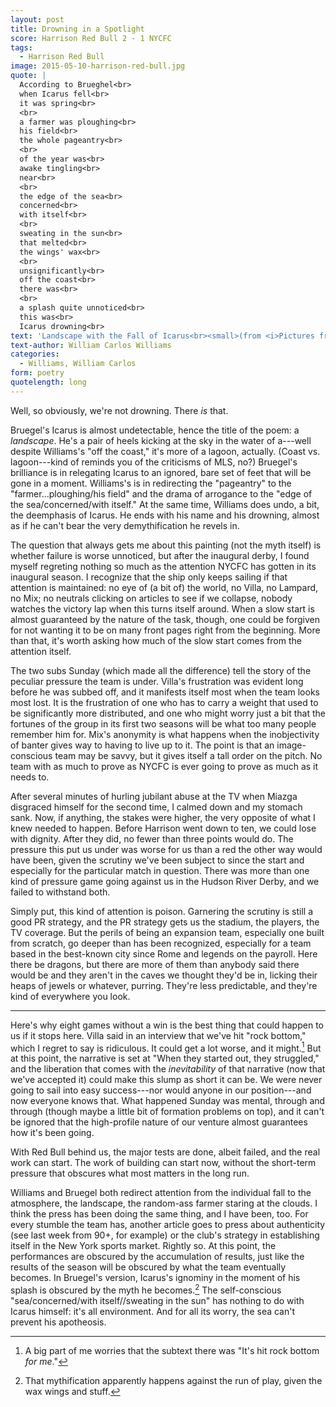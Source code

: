 ```yaml
---
layout: post
title: Drowning in a Spotlight
score: Harrison Red Bull 2 - 1 NYCFC
tags: 
  - Harrison Red Bull 
image: 2015-05-10-harrison-red-bull.jpg
quote: |
  According to Brueghel<br>
  when Icarus fell<br>
  it was spring<br>
  <br>
  a farmer was ploughing<br>
  his field<br>
  the whole pageantry<br>
  <br>
  of the year was<br>
  awake tingling<br>
  near<br>
  <br>
  the edge of the sea<br>
  concerned<br>
  with itself<br>
  <br>
  sweating in the sun<br>
  that melted<br>
  the wings' wax<br>
  <br>
  unsignificantly<br>
  off the coast<br>
  there was<br>
  <br>
  a splash quite unnoticed<br>
  this was<br>
  Icarus drowning<br>
text: 'Landscape with the Fall of Icarus<br><small>(from <i>Pictures from Bruegel)</i></small>'
text-author: William Carlos Williams 
categories:
  - Williams, William Carlos
form: poetry
quotelength: long
---
```


Well, so obviously, we're not drowning. There <i>is</i> that.

Bruegel's Icarus is almost undetectable, hence the title of the poem: a <i>landscape</i>. He's a pair of heels kicking at the sky in the water of a---well despite Williams's "off the coast," it's more of a lagoon, actually. (Coast vs. lagoon---kind of reminds you of the criticisms of MLS, no?) Bruegel's brilliance is in relegating Icarus to an ignored, bare set of feet that will be gone in a moment. Williams's is in redirecting the "pageantry" to the "farmer...ploughing/his field" and the drama of arrogance to the "edge of the sea/concerned/with itself." At the same time, Williams does undo, a bit, the deemphasis of Icarus. He ends with his name and his drowning, almost as if he can't bear the very demythification he revels in. 

The question that always gets me about this painting (not the myth itself) is whether failure is worse unnoticed<!--break-->, but after the inaugural derby, I found myself regreting nothing so much as the attention NYCFC has gotten in its inaugural season. I recognize that the ship only keeps sailing if that attention is maintained: no eye of (a bit of) the world, no Villa, no Lampard, no Mix; no neutrals clicking on articles to see if we collapse, nobody watches the victory lap when this turns itself around. When a slow start is almost guaranteed by the nature of the task, though, one could be forgiven for not wanting it to be on many front pages right from the beginning. More than that, it's worth asking how much of the slow start comes from the attention itself.

The two subs Sunday (which made all the difference) tell the story of the peculiar pressure the team is under. Villa's frustration was evident long before he was subbed off, and it manifests itself most when the team looks most lost. It is the frustration of one who has to carry a weight that used to be significantly more distributed, and one who might worry just a bit that the fortunes of the group in its first two seasons will be what too many people remember him for. Mix's anonymity is what happens when the inobjectivity of banter gives way to having to live up to it. The point is that an image-conscious team may be savvy, but it gives itself a tall order on the pitch. No team with as much to prove as NYCFC is ever going to prove as much as it needs to. 

After several minutes of hurling jubilant abuse at the TV when Miazga disgraced himself for the second time, I calmed down and my stomach sank. Now, if anything, the stakes were higher, the very opposite of what I knew needed to happen. Before Harrison went down to ten, we could lose with dignity. After they did, no fewer than three points would do. The pressure this put us under was worse for us than a red the other way would have been, given the scrutiny we've been subject to since the start and especially for the particular match in question. There was more than one kind of pressure game going against us in the Hudson River Derby, and we failed to withstand both.

Simply put, this kind of attention is poison. Garnering the scrutiny is still a good PR strategy, and the PR strategy gets us the stadium, the players, the TV coverage. But the perils of being an expansion team, especially one built from scratch, go deeper than has been recognized, especially for a team based in the best-known city since Rome and legends on the payroll. Here there be dragons, but there are more of them than anybody said there would be and they aren't in the caves we thought they'd be in, licking their heaps of jewels or whatever, purring. They're less predictable, and they're kind of everywhere you look.

***

Here's why eight games without a win is the best thing that could happen to us if it stops here. Villa said in an interview that we've hit "rock bottom," which I regret to say is ridiculous. It could get a lot worse, and it might.[^1] But at this point, the narrative is set at "When they started out, they struggled," and the liberation that comes with the *inevitability* of that narrative (now that we've accepted it) could make this slump as short it can be. We were never going to sail into easy success---nor would anyone in our position---and now everyone knows that. What happened Sunday was mental, through and through (though maybe a little bit of formation problems on top), and it can't be ignored that the high-profile nature of our venture almost guarantees how it's been going. 

With Red Bull behind us, the major tests are done, albeit failed, and the real work can start. The work of building can start now, without the short-term pressure that obscures what most matters in the long run.

Williams and Bruegel both redirect attention from the individual fall to the atmosphere, the landscape, the random-ass farmer staring at the clouds. I think the press has been doing the same thing, and I have been, too. For every stumble the team has, another article goes to press about authenticity (see last week from 90+, for example) or the club's strategy in establishing itself in the New York sports market. Rightly so. At this point, the performances are obscured by the accumulation of results, just like the results of the season will be obscured by what the team eventually becomes. In Bruegel's version, Icarus's ignominy in the moment of his splash is obscured by the myth he becomes.[^2] The self-conscious "sea/concerned/with itself//sweating in the sun" has nothing to do with Icarus himself: it's all environment. And for all its worry, the sea can't prevent his apotheosis.

[^1]: A big part of me worries that the subtext there was "It's hit rock bottom *for me*." 

[^2]: That mythification apparently happens against the run of play, given the wax wings and stuff.
